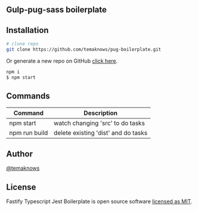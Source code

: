 ## Gulp-pug-sass boilerplate

## Installation

```sh
# clone repo
git clone https://github.com/temaknows/pug-boilerplate.git
```

Or generate a new repo on GitHub [click here](https://github.com/temaknows/pug-boilerplate/generate).

```sh
npm i
$ npm start
```

## Commands

| Command       | Description                         |
| ------------- | ----------------------------------- |
| npm start     | watch changing 'src' to do tasks    |
| npm run build | delete existing 'dist' and do tasks |

## Author

[@temaknows](https://github.com/temaknows)

## License

Fastify Typescript Jest Boilerplate is open source software
[licensed as MIT](LICENSE).

